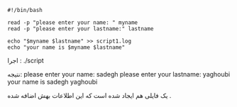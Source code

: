 ```script
#!/bin/bash

read -p "please enter your name: " myname
read -p "please enter your lastname:" lastname

echo "$myname $lastname" >> script1.log
echo "your name is $myname $lastname"
```
اجرا :
./script

نتیجه:
please enter your name: sadegh
please enter your lastname: yaghoubi
your name is sadegh yaghoubi

 یک فایلی هم ایجاد شده است که این اطلاعات بهش اضافه شده .
